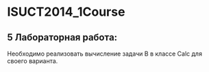 ISUCT2014_1Course
=================

## 5 Лабораторная работа:
Необходимо реализовать вычисление задачи B в классе Calc для своего варианта.






